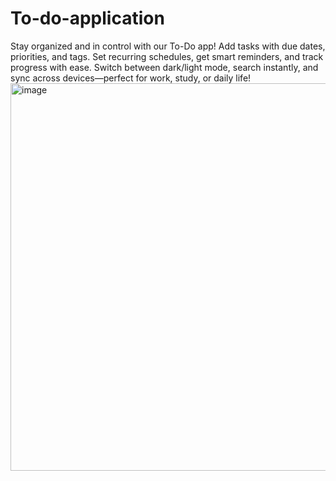 # To-do-application
Stay organized and in control with our To-Do app! Add tasks with due dates, priorities, and tags. Set recurring schedules, get smart reminders, and track progress with ease. Switch between dark/light mode, search instantly, and sync across devices—perfect for work, study, or daily life!
<img width="1170" height="620" alt="image" src="https://github.com/user-attachments/assets/c50d54b5-92fb-4043-b196-a937fd4bb50b" />
